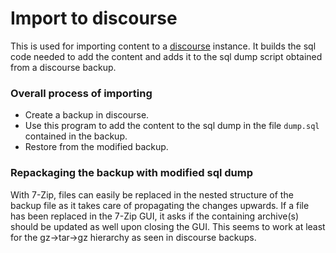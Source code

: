 # Import to discourse

This is used for importing content to a [discourse](http://www.discourse.org) instance.
It builds the sql code needed to add the content and adds it to the sql dump script obtained from a discourse backup.

### Overall process of importing
+ Create a backup in discourse.
+ Use this program to add the content to the sql dump in the file `dump.sql` contained in the backup.
+ Restore from the modified backup.

### Repackaging the backup with modified sql dump
With 7-Zip, files can easily be replaced in the nested structure of the backup file as it takes care of propagating the changes upwards.
If a file has been replaced in the 7-Zip GUI, it asks if the containing archive(s) should be updated as well upon closing the GUI.
This seems to work at least for the gz->tar->gz hierarchy as seen in discourse backups.

